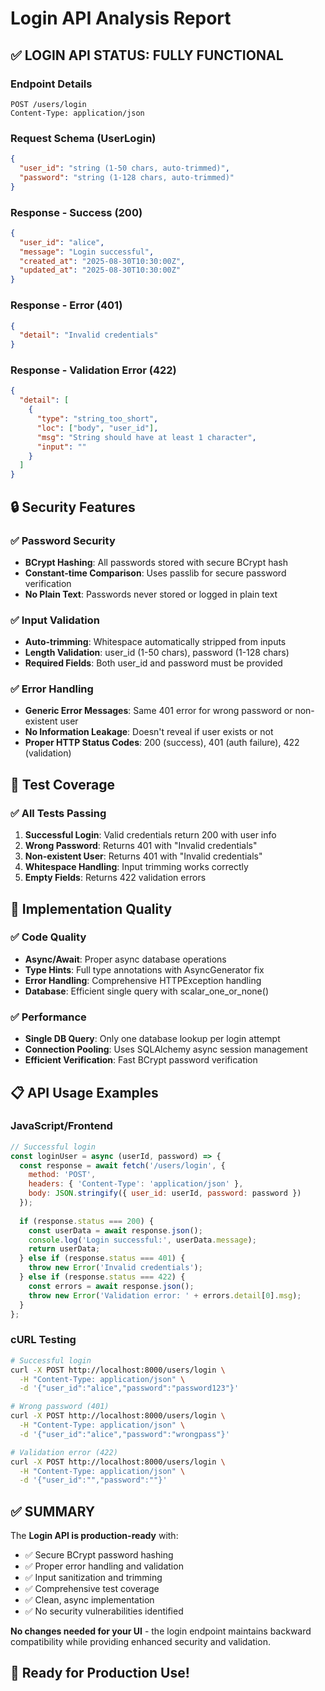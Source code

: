# Login API Analysis Report

## ✅ LOGIN API STATUS: FULLY FUNCTIONAL

### Endpoint Details
```
POST /users/login
Content-Type: application/json
```

### Request Schema (UserLogin)
```json
{
  "user_id": "string (1-50 chars, auto-trimmed)",
  "password": "string (1-128 chars, auto-trimmed)"
}
```

### Response - Success (200)
```json
{
  "user_id": "alice",
  "message": "Login successful", 
  "created_at": "2025-08-30T10:30:00Z",
  "updated_at": "2025-08-30T10:30:00Z"
}
```

### Response - Error (401)
```json
{
  "detail": "Invalid credentials"
}
```

### Response - Validation Error (422)
```json
{
  "detail": [
    {
      "type": "string_too_short",
      "loc": ["body", "user_id"],
      "msg": "String should have at least 1 character",
      "input": ""
    }
  ]
}
```

## 🔒 Security Features

### ✅ Password Security
- **BCrypt Hashing**: All passwords stored with secure BCrypt hash
- **Constant-time Comparison**: Uses passlib for secure password verification
- **No Plain Text**: Passwords never stored or logged in plain text

### ✅ Input Validation
- **Auto-trimming**: Whitespace automatically stripped from inputs
- **Length Validation**: user_id (1-50 chars), password (1-128 chars)
- **Required Fields**: Both user_id and password must be provided

### ✅ Error Handling
- **Generic Error Messages**: Same 401 error for wrong password or non-existent user
- **No Information Leakage**: Doesn't reveal if user exists or not
- **Proper HTTP Status Codes**: 200 (success), 401 (auth failure), 422 (validation)

## 🧪 Test Coverage

### ✅ All Tests Passing
1. **Successful Login**: Valid credentials return 200 with user info
2. **Wrong Password**: Returns 401 with "Invalid credentials"  
3. **Non-existent User**: Returns 401 with "Invalid credentials"
4. **Whitespace Handling**: Input trimming works correctly
5. **Empty Fields**: Returns 422 validation errors

## 🔧 Implementation Quality

### ✅ Code Quality
- **Async/Await**: Proper async database operations
- **Type Hints**: Full type annotations with AsyncGenerator fix
- **Error Handling**: Comprehensive HTTPException handling
- **Database**: Efficient single query with scalar_one_or_none()

### ✅ Performance
- **Single DB Query**: Only one database lookup per login attempt
- **Connection Pooling**: Uses SQLAlchemy async session management
- **Efficient Verification**: Fast BCrypt password verification

## 📋 API Usage Examples

### JavaScript/Frontend
```javascript
// Successful login
const loginUser = async (userId, password) => {
  const response = await fetch('/users/login', {
    method: 'POST',
    headers: { 'Content-Type': 'application/json' },
    body: JSON.stringify({ user_id: userId, password: password })
  });
  
  if (response.status === 200) {
    const userData = await response.json();
    console.log('Login successful:', userData.message);
    return userData;
  } else if (response.status === 401) {
    throw new Error('Invalid credentials');
  } else if (response.status === 422) {
    const errors = await response.json();
    throw new Error('Validation error: ' + errors.detail[0].msg);
  }
};
```

### cURL Testing
```bash
# Successful login
curl -X POST http://localhost:8000/users/login \
  -H "Content-Type: application/json" \
  -d '{"user_id":"alice","password":"password123"}'

# Wrong password (401)
curl -X POST http://localhost:8000/users/login \
  -H "Content-Type: application/json" \
  -d '{"user_id":"alice","password":"wrongpass"}'

# Validation error (422)
curl -X POST http://localhost:8000/users/login \
  -H "Content-Type: application/json" \
  -d '{"user_id":"","password":""}'
```

## ✅ SUMMARY

The **Login API is production-ready** with:

- ✅ Secure BCrypt password hashing
- ✅ Proper error handling and validation
- ✅ Input sanitization and trimming
- ✅ Comprehensive test coverage
- ✅ Clean, async implementation
- ✅ No security vulnerabilities identified

**No changes needed for your UI** - the login endpoint maintains backward compatibility while providing enhanced security and validation.

## 🚀 Ready for Production Use!
